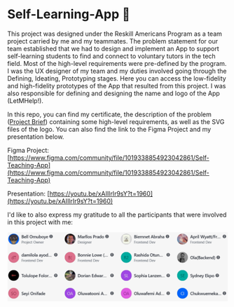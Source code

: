 # Self-Learning-App 📲

This project was designed under the Reskill Americans Program as a team project carried by me and my teammates. The problem statement for our team established that we had to design and implement an App to support self-learning students to find and connect to voluntary tutors in the tech field. Most of the high-level requirements were pre-defined by the program. I was the UX designer of my team and my duties involved going through the Defining, Ideating, Prototyping stages. Here you can access the low-fidelity and high-fidelity prototypes of the App that resulted from this project. I was also responsible for defining and designing the name and logo of the App (LetMHelp!).

In this repo, you can find my certificate, the description of the problem ([Project Brief](https://github.com/pradoprojects/Self-Learning-App/blob/main/Project%20Brief%20-%20Asana.pdf)) containing some high-level requirements, as well as the SVG files of the logo. You can also find the link to the Figma Project and my presentation below.

Figma Project: [https://www.figma.com/community/file/1019338854923042861/Self-Teaching-App](https://www.figma.com/community/file/1019338854923042861/Self-Teaching-App)

Presentation: [https://youtu.be/xAIIlrIr9sY?t=1960](https://youtu.be/xAIIlrIr9sY?t=1960)

I'd like to also express my gratitude to all the participants that were involved in this project with me:

![alt text](https://github.com/pradoprojects/Self-Learning-App/blob/main/teamAsana.png?raw=true)


